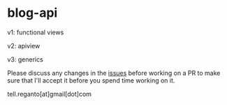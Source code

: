 blog-api
===================

v1: functional views

v2: apiview

v3: generics

Please discuss any changes in the [issues](https://github.com/reganto/blog-api/issues) before working on a PR to make sure that I'll accept it before you spend time working on it.

tell.reganto[at]gmail[dot]com

